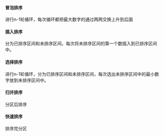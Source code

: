 #### 冒泡排序

进行n-1轮循环，每次循环都把最大数字的通过两两交换上升到后面



#### 插入排序

分为已排序区间和未排序区间，每次将未排序区间的第一个数插入到已排序区间中。



#### 选择排序

进行n-1轮循环，分为已排序区间和未排序区间，每次选出未排序区间中的最小数字放到未排序区间中。



#### 归并排序

分区后排序



#### 快速排序

排序完分区



